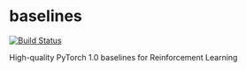 # baselines

[![Build Status](https://travis-ci.com/endtoendai/baselines.svg?branch=master)](https://travis-ci.com/endtoendai/baselines)

High-quality PyTorch 1.0 baselines for Reinforcement Learning
